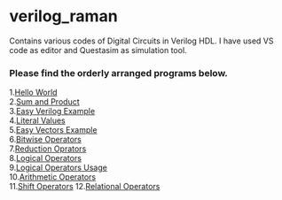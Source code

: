 # verilog_raman
Contains various codes of Digital Circuits in Verilog HDL.
I have used VS code as editor and Questasim as simulation tool.

### Please find the orderly arranged programs below.<br/>
1.[Hello World](https://github.com/heyitsraman/verilog_raman/blob/main/hello_world.v) <br/>
2.[Sum and Product](https://github.com/heyitsraman/verilog_raman/blob/main/sum_product.v) <br/>
3.[Easy Verilog Example](https://github.com/heyitsraman/verilog_raman/blob/main/easy_verilog_example.v) <br/>
4.[Literal Values](https://github.com/heyitsraman/verilog_raman/blob/main/literal_values.v) <br/>
5.[Easy Vectors Example](https://github.com/heyitsraman/verilog_raman/blob/main/easy_vectors_example.v) <br/>
6.[Bitwise Operators](https://github.com/heyitsraman/verilog_raman/blob/main/bitwise_operators.v) <br/>
7.[Reduction Oprators](https://github.com/heyitsraman/verilog_raman/blob/main/reduction_operators.v) <br/>
8.[Logical Operators](https://github.com/heyitsraman/verilog_raman/blob/main/logical_operators.v) <br/>
9.[Logical Operators Usage](https://github.com/heyitsraman/verilog_raman/blob/main/logical_operators_usage.v) <br/>
10.[Arithmetic Operators](https://github.com/heyitsraman/verilog_raman/blob/main/math_operators.v) <br/>
11.[Shift Operators](https://github.com/heyitsraman/verilog_raman/blob/main/shift_operators.v)
12.[Relational Operators](https://github.com/heyitsraman/verilog_raman/blob/main/relational_operators.v)
